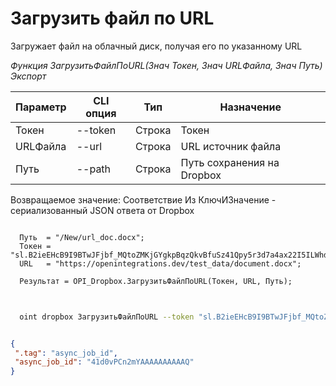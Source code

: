 ﻿---
sidebar_position: 5
---

# Загрузить файл по URL
 Загружает файл на облачный диск, получая его по указанному URL


*Функция ЗагрузитьФайлПоURL(Знач Токен, Знач URLФайла, Знач Путь) Экспорт*

  | Параметр | CLI опция | Тип | Назначение |
  |-|-|-|-|
  | Токен | --token | Строка | Токен |
  | URLФайла | --url | Строка | URL источник файла |
  | Путь | --path | Строка | Путь сохранения на Dropbox |

  
  Возвращаемое значение:   Соответствие Из КлючИЗначение - сериализованный JSON ответа от Dropbox

```bsl title="Пример кода"
	
  Путь  = "/New/url_doc.docx";
  Токен = "sl.B2ieEHcB9I9BTwJFjbf_MQtoZMKjGYgkpBqzQkvBfuSz41Qpy5r3d7a4ax22I5ILWhd9KLbN5L...";
  URL   = "https://openintegrations.dev/test_data/document.docx";
  
  Результат = OPI_Dropbox.ЗагрузитьФайлПоURL(Токен, URL, Путь);
	
```

```sh title="Пример команды CLI"
    
  oint dropbox ЗагрузитьФайлПоURL --token "sl.B2ieEHcB9I9BTwJFjbf_MQtoZMKjGYgkpBqzQkvBfuSz41Qpy5r3d7a4ax22I5ILWhd9KLbN5L..." --url %url% --path %path%

```


```json title="Результат"

{
 ".tag": "async_job_id",
 "async_job_id": "41d0vPCn2mYAAAAAAAAAAQ"
}

```
